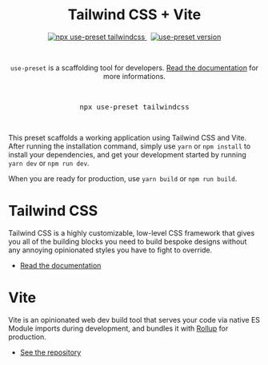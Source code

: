 <p align="center">
  <h1 align="center">Tailwind CSS + Vite</h1>
  <p align="center">
    <a href="https://github.com/use-preset/use-preset/releases">
      <img alt="npx use-preset tailwindcss" src="https://img.shields.io/badge/use--preset-tailwindcss-blue?style=flat-square">
    </a>
    &nbsp;
    <a href="https://www.npmjs.com/package/use-preset">
      <img alt="use-preset version" src="https://img.shields.io/npm/v/use-preset?color=32c854&style=flat-square&label=use-preset">
    </a>
  </p>
  <br />
  <p align="center">
    <code>use-preset</code> is a scaffolding tool for developers. <a href="https://docs.usepreset.dev/">Read the documentation</a> for more informations.
  </p>
  <br />
  <pre align="center">npx use-preset tailwindcss</pre>
  &nbsp;
<p>

This preset scaffolds a working application using Tailwind CSS and Vite. After running the installation command, simply use `yarn` or `npm install` to install your dependencies, and get your development started by running `yarn dev` or `npm run dev`.

When you are ready for production, use `yarn build` or `npm run build`.

# Tailwind CSS

Tailwind CSS is a highly customizable, low-level CSS framework that gives you all of the building blocks you need to build bespoke designs without any annoying opinionated styles you have to fight to override.

- [Read the documentation](https://tailwindcss.com/)

# Vite

Vite is an opinionated web dev build tool that serves your code via native ES Module imports during development, and bundles it with [Rollup](https://rollupjs.org/) for production.

- [See the repository](https://github.com/vitejs/vite)
